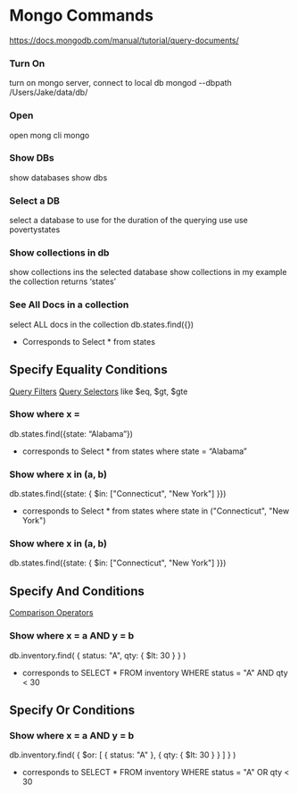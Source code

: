 # Mongo Commands
https://docs.mongodb.com/manual/tutorial/query-documents/

### Turn On
turn on mongo server, connect to local db
mongod --dbpath /Users/Jake/data/db/

### Open
open mong cli
mongo

### Show DBs
show databases
show dbs

### Select a DB
select a database to use for the duration of the querying
use <db>
use povertystates

### Show collections in db
show collections ins the selected database
show collections
in my example the collection returns ‘states’

### See All Docs in a collection 
select ALL docs in the collection
db.states.find({})
- Corresponds to Select * from states

## Specify Equality Conditions
[Query Filters](https://docs.mongodb.com/manual/core/document/#document-query-filter)
[Query Selectors](https://docs.mongodb.com/manual/reference/operator/query/#query-selectors) like $eq, $gt, $gte

### Show where x = 
db.states.find({state: “Alabama”})
- corresponds to Select * from states where state = “Alabama”

### Show where x in (a, b)
db.states.find({state: { $in: ["Connecticut", "New York"] }})
- corresponds to Select * from states where state in ("Connecticut", "New York")

### Show where x in (a, b)
db.states.find({state: { $in: ["Connecticut", "New York"] }})

## Specify And Conditions
[Comparison Operators](https://docs.mongodb.com/manual/reference/operator/query-comparison/#query-selectors-comparison)

### Show where x = a AND y = b
db.inventory.find( { status: "A", qty: { $lt: 30 } } )
- corresponds to SELECT * FROM inventory WHERE status = "A" AND qty < 30

## Specify Or Conditions
### Show where x = a AND y = b
db.inventory.find( { $or: [ { status: "A" }, { qty: { $lt: 30 } } ] } )
- corresponds to SELECT * FROM inventory WHERE status = "A" OR qty < 30
